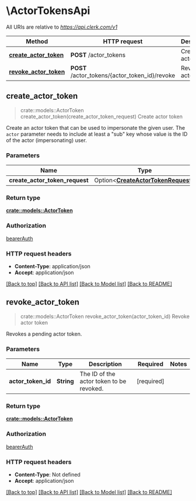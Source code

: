 # \ActorTokensApi

All URIs are relative to *https://api.clerk.com/v1*

Method | HTTP request | Description
------------- | ------------- | -------------
[**create_actor_token**](ActorTokensApi.md#create_actor_token) | **POST** /actor_tokens | Create actor token
[**revoke_actor_token**](ActorTokensApi.md#revoke_actor_token) | **POST** /actor_tokens/{actor_token_id}/revoke | Revoke actor token



## create_actor_token

> crate::models::ActorToken create_actor_token(create_actor_token_request)
Create actor token

Create an actor token that can be used to impersonate the given user. The `actor` parameter needs to include at least a \"sub\" key whose value is the ID of the actor (impersonating) user.

### Parameters


Name | Type | Description  | Required | Notes
------------- | ------------- | ------------- | ------------- | -------------
**create_actor_token_request** | Option<[**CreateActorTokenRequest**](CreateActorTokenRequest.md)> |  |  |

### Return type

[**crate::models::ActorToken**](ActorToken.md)

### Authorization

[bearerAuth](../README.md#bearerAuth)

### HTTP request headers

- **Content-Type**: application/json
- **Accept**: application/json

[[Back to top]](#) [[Back to API list]](../README.md#documentation-for-api-endpoints) [[Back to Model list]](../README.md#documentation-for-models) [[Back to README]](../README.md)


## revoke_actor_token

> crate::models::ActorToken revoke_actor_token(actor_token_id)
Revoke actor token

Revokes a pending actor token.

### Parameters


Name | Type | Description  | Required | Notes
------------- | ------------- | ------------- | ------------- | -------------
**actor_token_id** | **String** | The ID of the actor token to be revoked. | [required] |

### Return type

[**crate::models::ActorToken**](ActorToken.md)

### Authorization

[bearerAuth](../README.md#bearerAuth)

### HTTP request headers

- **Content-Type**: Not defined
- **Accept**: application/json

[[Back to top]](#) [[Back to API list]](../README.md#documentation-for-api-endpoints) [[Back to Model list]](../README.md#documentation-for-models) [[Back to README]](../README.md)


